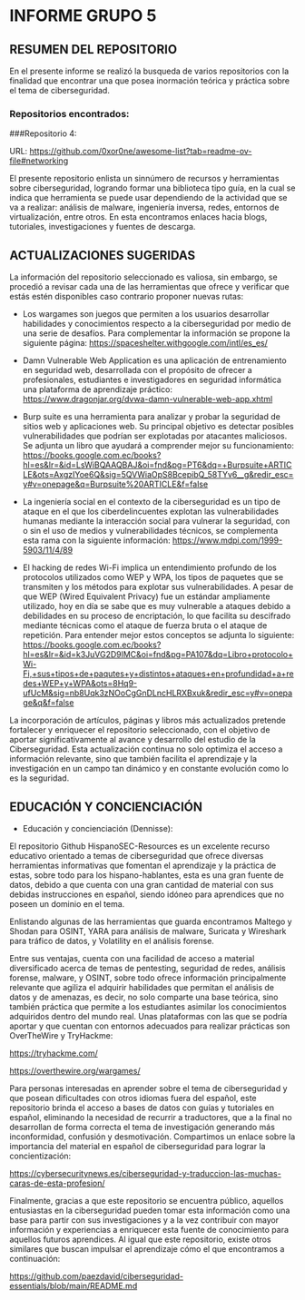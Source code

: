 # INFORME GRUPO 5 
## RESUMEN DEL REPOSITORIO
En el presente informe se realizó la busqueda de varios repositorios con la finalidad que encontrar una que posea inormación teórica y práctica sobre el tema de ciberseguridad.

### Repositorios encontrados:

###Repositorio 4: 

URL: https://github.com/0xor0ne/awesome-list?tab=readme-ov-file#networking 

El presente repositorio enlista un sinnúmero de recursos y herramientas sobre ciberseguridad, logrando formar una biblioteca tipo guía, en la cual se indica que herramienta se puede usar dependiendo de la actividad que se va a realizar: análisis de malware, ingeniería inversa, redes, entornos de virtualización, entre otros. En esta encontramos enlaces hacia blogs, tutoriales, investigaciones y fuentes de descarga. 

## ACTUALIZACIONES SUGERIDAS
La información del repositorio seleccionado es valiosa, sin embargo, se procedió a revisar cada una de las herramientas que ofrece y verificar que estás estén disponibles caso contrario proponer nuevas rutas: 

- Los wargames son juegos que permiten a los usuarios desarrollar habilidades y conocimientos respecto a la ciberseguridad por medio de una serie de desafíos. Para complementar la información se propone la siguiente página: https://spaceshelter.withgoogle.com/intl/es_es/ 

- Damn Vulnerable Web Application es una aplicación de entrenamiento en seguridad web, desarrollada con el propósito de ofrecer a profesionales, estudiantes e investigadores en seguridad informática una plataforma de aprendizaje práctico: https://www.dragonjar.org/dvwa-damn-vulnerable-web-app.xhtml 

- Burp suite es una herramienta para analizar y probar la seguridad de sitios web y aplicaciones web. Su principal objetivo es detectar posibles vulnerabilidades que podrían ser explotadas por atacantes maliciosos. Se adjunta un libro que ayudará a comprender mejor su funcionamiento: 
https://books.google.com.ec/books?hl=es&lr=&id=LsWiBQAAQBAJ&oi=fnd&pg=PT6&dq=+Burpsuite+ARTICLE&ots=AxgzIYoe6Q&sig=5QVWiaOpS8BcepibQ_58TYv6__g&redir_esc=y#v=onepage&q=Burpsuite%20ARTICLE&f=false 

- La ingeniería social en el contexto de la ciberseguridad es un tipo de ataque en el que los ciberdelincuentes explotan las vulnerabilidades humanas mediante la interacción social para vulnerar la seguridad, con o sin el uso de medios y vulnerabilidades técnicos, se complementa esta rama con la siguiente información: 
 	https://www.mdpi.com/1999-5903/11/4/89 

- El hacking de redes Wi-Fi implica un entendimiento profundo de los protocolos utilizados como WEP y WPA, los tipos de paquetes que se transmiten y los métodos para explotar sus vulnerabilidades. A pesar de que WEP (Wired Equivalent Privacy) fue un estándar ampliamente utilizado, hoy en día se sabe que es muy vulnerable a ataques debido a debilidades en su proceso de encriptación, lo que facilita su descifrado mediante técnicas como el ataque de fuerza bruta o el ataque de repetición. Para entender mejor estos conceptos se adjunta lo siguiente: 
https://books.google.com.ec/books?hl=es&lr=&id=k3JuVG2D9lMC&oi=fnd&pg=PA107&dq=Libro+protocolo+Wi-Fi,+sus+tipos+de+paqutes+y+distintos+ataques+en+profundidad+a+redes+WEP+y+WPA&ots=8Hq9-ufUcM&sig=nb8Uqk3zNOoCgGnDLncHLRXBxuk&redir_esc=y#v=onepage&q&f=false 

La incorporación de artículos, páginas y libros más actualizados pretende fortalecer y enriquecer el repositorio seleccionado, con el objetivo de aportar significativamente al avance y desarrollo del estudio de la Ciberseguridad. Esta actualización continua no solo optimiza el acceso a información relevante, sino que también facilita el aprendizaje y la investigación en un campo tan dinámico y en constante evolución como lo es la seguridad. 
## EDUCACIÓN Y CONCIENCIACIÓN
 - Educación y concienciación (Dennisse): 

El repositorio Github HispanoSEC-Resources es un excelente recurso educativo orientado a temas de ciberseguridad que ofrece diversas herramientas informativas que fomentan el aprendizaje y la práctica de estas, sobre todo para los hispano-hablantes, esta es una gran fuente de datos, debido a que cuenta con una gran cantidad de material con sus debidas instrucciones en español, siendo idóneo para aprendices que no poseen un dominio en el tema.  

Enlistando algunas de las herramientas que guarda encontramos Maltego y Shodan para OSINT, YARA para análisis de malware, Suricata y Wireshark para tráfico de datos, y Volatility en el análisis forense.  

Entre sus ventajas, cuenta con una facilidad de acceso a material diversificado acerca de temas de pentesting, seguridad de redes, análisis forense, malware, y OSINT, sobre todo ofrece información principalmente relevante que agiliza el adquirir habilidades que permitan el análisis de datos y de amenazas, es decir, no solo comparte una base teórica, sino también práctica que permite a los estudiantes asimilar los conocimientos adquiridos dentro del mundo real. Unas plataformas con las que se podría aportar y que cuentan con entornos adecuados para realizar prácticas son OverTheWire y TryHackme: 

https://tryhackme.com/ 

https://overthewire.org/wargames/ 

Para personas interesadas en aprender sobre el tema de ciberseguridad y que posean dificultades con otros idiomas fuera del español, este repositorio brinda el acceso a bases de datos con guías y tutoriales en español, eliminando la necesidad de recurrir a traductores, que a la final no desarrollan de forma correcta el tema de investigación generando más inconformidad, confusión y desmotivación. Compartimos un enlace sobre la importancia del material en español de ciberseguridad para lograr la concientización: 

https://cybersecuritynews.es/ciberseguridad-y-traduccion-las-muchas-caras-de-esta-profesion/ 

 
Finalmente, gracias a que este repositorio se encuentra público, aquellos entusiastas en la ciberseguridad pueden tomar esta información como una base para partir con sus investigaciones y a la vez contribuir con mayor información y experiencias a enriquecer esta fuente de conocimiento para aquellos futuros aprendices. Al igual que este repositorio, existe otros similares que buscan impulsar el aprendizaje cómo el que encontramos a continuación: 

https://github.com/paezdavid/ciberseguridad-essentials/blob/main/README.md 
